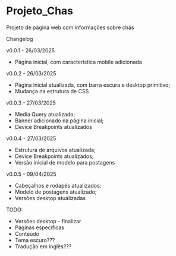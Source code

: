 # Projeto_Chas
 Projeto de página web com informações sobre chás


Changelog

v0.0.1 - 26/03/2025
* Página inicial, com característica mobile adicionada

v0.0.2 - 26/03/2025
* Página inicial atualizada, com barra escura e desktop primitivo;
* Mudança na estrutura de CSS

v0.0.3 - 27/03/2025
* Media Query atualizado;
* Banner adicionado na página inicial;
* Device Breakpoints atualizados

v0.0.4 - 27/03/2025
* Estrutura de arquivos atualizada;
* Device Breakpoints atualizados;
* Versão inicial de modelo para postagens

v0.0.5 - 09/04/2025
* Cabeçalhos e rodapés atualizados;
* Modelo de postagens atualizado;
* Versões desktop atualizadas

TODO:
* Versões desktop - finalizar
* Páginas específicas
* Conteúdo
* Tema escuro???
* Tradução em inglês???
